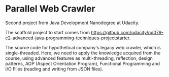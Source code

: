 # Parallel Web Crawler

Second project from Java Development Nanodegree at Udacity.

The scaffold project to start comes from https://github.com/udacity/nd079-c2-advanced-java-programming-techniques-projectstarter.

The source code for hypothetical company's legacy web crawler, which is single-threaded. Here, we need to apply the knowledge acquired from the course, using advanced features as multi-threading, reflection, design patterns, AOP (Aspect Orientation Program), Functional Programming and I/O Files (reading and writing from JSON files).
